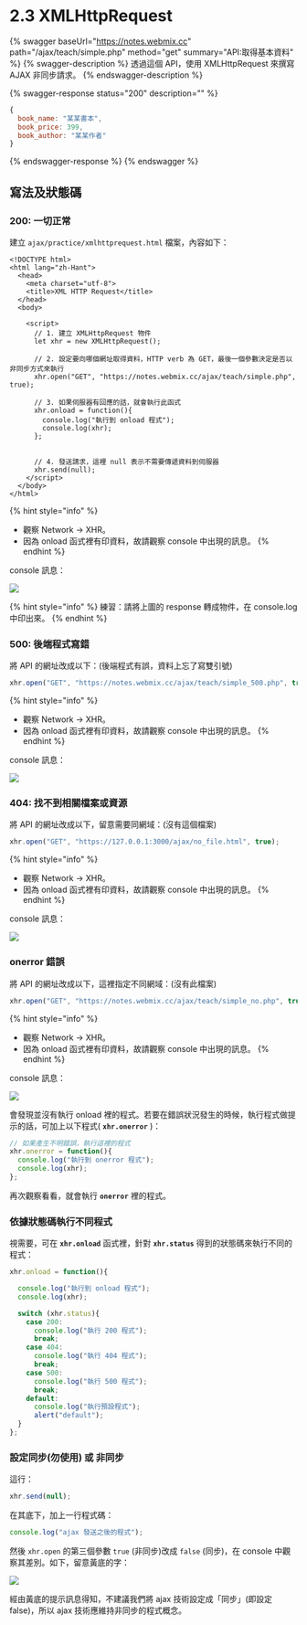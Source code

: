 # 2.3 XMLHttpRequest

{% swagger baseUrl="https://notes.webmix.cc" path="/ajax/teach/simple.php" method="get" summary="API:取得基本資料" %}
{% swagger-description %}
透過這個 API，使用 XMLHttpRequest 來撰寫 AJAX 非同步請求。
{% endswagger-description %}

{% swagger-response status="200" description="" %}
```javascript
{
  book_name: "某某書本",
  book_price: 399,
  book_author: "某某作者"
}
```
{% endswagger-response %}
{% endswagger %}



## 寫法及狀態碼

### 200: 一切正常

建立 `ajax/practice/xmlhttprequest.html` 檔案，內容如下：

```markup
<!DOCTYPE html>
<html lang="zh-Hant">
  <head>
    <meta charset="utf-8">
    <title>XML HTTP Request</title>
  </head>
  <body>

    <script>
      // 1. 建立 XMLHttpRequest 物件
      let xhr = new XMLHttpRequest();

      // 2. 設定要向哪個網址取得資料，HTTP verb 為 GET，最後一個參數決定是否以非同步方式來執行
      xhr.open("GET", "https://notes.webmix.cc/ajax/teach/simple.php", true);

      // 3. 如果伺服器有回應的話，就會執行此函式
      xhr.onload = function(){
        console.log("執行到 onload 程式");
        console.log(xhr);
      };
      
      
      // 4. 發送請求，這裡 null 表示不需要傳遞資料到伺服器
      xhr.send(null);
    </script>
  </body>
</html>

```

{% hint style="info" %}
* 觀察 Network → XHR。
* 因為 onload 函式裡有印資料，故請觀察 console 中出現的訊息。
{% endhint %}

console 訊息：

![](../.gitbook/assets/ajax\_200.png)



{% hint style="info" %}
練習：請將上圖的 response 轉成物件，在 console.log 中印出來。
{% endhint %}



### 500: 後端程式寫錯

將 API 的網址改成以下：(後端程式有誤，資料上忘了寫雙引號)

```javascript
xhr.open("GET", "https://notes.webmix.cc/ajax/teach/simple_500.php", true);
```

{% hint style="info" %}
* 觀察 Network → XHR。
* 因為 onload 函式裡有印資料，故請觀察 console 中出現的訊息。
{% endhint %}



console 訊息：

![](<../.gitbook/assets/ajax\_500\_error (1).png>)





### 404: 找不到相關檔案或資源

將 API 的網址改成以下，留意需要同網域：(沒有這個檔案)

```javascript
xhr.open("GET", "https://127.0.0.1:3000/ajax/no_file.html", true);
```



{% hint style="info" %}
* 觀察 Network → XHR。
* 因為 onload 函式裡有印資料，故請觀察 console 中出現的訊息。
{% endhint %}



console 訊息：

![](../.gitbook/assets/ajax\_404.png)

###

### onerror 錯誤

將 API 的網址改成以下，這裡指定不同網域：(沒有此檔案)

```javascript
xhr.open("GET", "https://notes.webmix.cc/ajax/teach/simple_no.php", true);
```



{% hint style="info" %}
* 觀察 Network → XHR。
* 因為 onload 函式裡有印資料，故請觀察 console 中出現的訊息。
{% endhint %}

console 訊息：

![](../.gitbook/assets/ajax\_error.png)



會發現並沒有執行 onload 裡的程式。若要在錯誤狀況發生的時候，執行程式做提示的話，可加上以下程式( **`xhr.onerror`** )：

```javascript
// 如果產生不明錯誤，執行這裡的程式
xhr.onerror = function(){
  console.log("執行到 onerror 程式");
  console.log(xhr);
};
```

再次觀察看看，就會執行 **`onerror`** 裡的程式。





### 依據狀態碼執行不同程式

視需要，可在 **`xhr.onload`** 函式裡，針對 **`xhr.status`** 得到的狀態碼來執行不同的程式：

```javascript
xhr.onload = function(){

  console.log("執行到 onload 程式");
  console.log(xhr);

  switch (xhr.status){
    case 200:
      console.log("執行 200 程式");
      break;
    case 404:
      console.log("執行 404 程式");
      break;
    case 500:
      console.log("執行 500 程式");
      break;
    default:
      console.log("執行預設程式");
      alert("default");
  }
};
```



### 設定同步(勿使用) 或 非同步

這行：

```javascript
xhr.send(null);
```

在其底下，加上一行程式碼：

```javascript
console.log("ajax 發送之後的程式");
```

然後 `xhr.open` 的第三個參數 `true` (非同步)改成 `false` (同步)，在 console 中觀察其差別。如下，留意黃底的字：

![](../.gitbook/assets/ajax\_sync.png)

經由黃底的提示訊息得知，不建議我們將 ajax 技術設定成「同步」(即設定 false)，所以 ajax 技術應維持非同步的程式概念。

